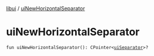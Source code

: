 [libui](README.md) / [uiNewHorizontalSeparator](ui-new-horizontal-separator.md)

# uiNewHorizontalSeparator

`fun uiNewHorizontalSeparator(): CPointer<`[`uiSeparator`](ui-separator.md)`>?`